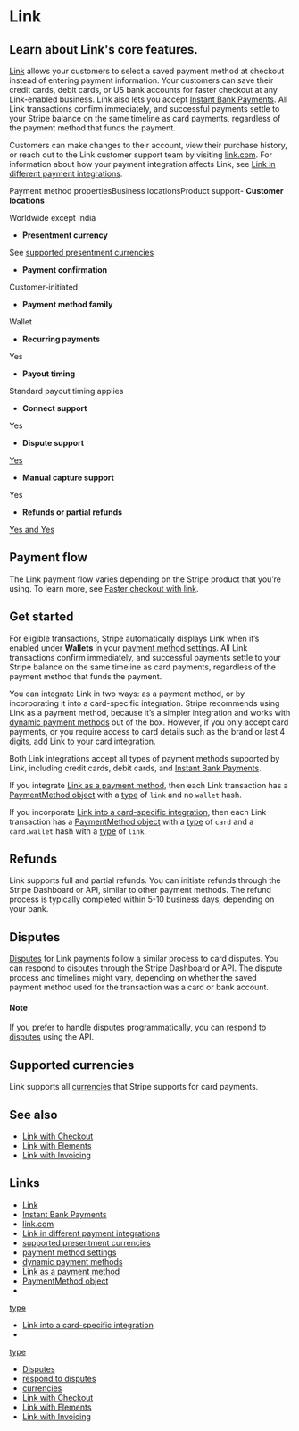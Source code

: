 # Link

## Learn about Link's core features.

[Link](https://docs.stripe.com/payments/link) allows your customers to select a
saved payment method at checkout instead of entering payment information. Your
customers can save their credit cards, debit cards, or US bank accounts for
faster checkout at any Link-enabled business. Link also lets you accept [Instant
Bank Payments](https://docs.stripe.com/payments/link/instant-bank-payments). All
Link transactions confirm immediately, and successful payments settle to your
Stripe balance on the same timeline as card payments, regardless of the payment
method that funds the payment.

Customers can make changes to their account, view their purchase history, or
reach out to the Link customer support team by visiting
[link.com](https://www.link.com/). For information about how your payment
integration affects Link, see [Link in different payment
integrations](https://docs.stripe.com/payments/link/link-payment-integrations).

Payment method propertiesBusiness locationsProduct support- **Customer
locations**

Worldwide except India
- **Presentment currency**

See [supported presentment
currencies](https://docs.stripe.com/currencies#presentment-currencies)
- **Payment confirmation**

Customer-initiated
- **Payment method family**

Wallet
- **Recurring payments**

Yes
- **Payout timing**

Standard payout timing applies
- **Connect support**

Yes
- **Dispute support**

[Yes](https://docs.stripe.com/payments/wallets/link#disputes)
- **Manual capture support**

Yes
- **Refunds or partial refunds**

[Yes and Yes](https://docs.stripe.com/payments/wallets/link#refunds)

## Payment flow

The Link payment flow varies depending on the Stripe product that you’re using.
To learn more, see [Faster checkout with
link](https://docs.stripe.com/payments/link).

## Get started

For eligible transactions, Stripe automatically displays Link when it’s enabled
under **Wallets** in your [payment method
settings](https://dashboard.stripe.com/settings/payment_methods). All Link
transactions confirm immediately, and successful payments settle to your Stripe
balance on the same timeline as card payments, regardless of the payment method
that funds the payment.

You can integrate Link in two ways: as a payment method, or by incorporating it
into a card-specific integration. Stripe recommends using Link as a payment
method, because it’s a simpler integration and works with [dynamic payment
methods](https://docs.stripe.com/payments/payment-methods/dynamic-payment-methods)
out of the box. However, if you only accept card payments, or you require access
to card details such as the brand or last 4 digits, add Link to your card
integration.

Both Link integrations accept all types of payment methods supported by Link,
including credit cards, debit cards, and [Instant Bank
Payments](https://docs.stripe.com/payments/link/instant-bank-payments).

If you integrate [Link as a payment
method](https://docs.stripe.com/payments/link/link-payment-integrations?link-integrations=link-payment-method),
then each Link transaction has a [PaymentMethod
object](https://docs.stripe.com/api/payment_methods/object) with a
[type](https://docs.stripe.com/api/payment_methods/object#payment_method_object-type)
of `link` and no `wallet` hash.

If you incorporate [Link into a card-specific
integration](https://docs.stripe.com/payments/link/link-payment-integrations?link-integrations=link-card-integrations),
then each Link transaction has a [PaymentMethod
object](https://docs.stripe.com/api/payment_methods/object) with a
[type](https://docs.stripe.com/api/payment_methods/object#payment_method_object-type)
of `card` and a `card.wallet` hash with a
[type](https://docs.stripe.com/api/payment_methods/object#payment_method_object-card-wallet-type)
of `link`.

## Refunds

Link supports full and partial refunds. You can initiate refunds through the
Stripe Dashboard or API, similar to other payment methods. The refund process is
typically completed within 5-10 business days, depending on your bank.

## Disputes

[Disputes](https://docs.stripe.com/disputes) for Link payments follow a similar
process to card disputes. You can respond to disputes through the Stripe
Dashboard or API. The dispute process and timelines might vary, depending on
whether the saved payment method used for the transaction was a card or bank
account.

#### Note

If you prefer to handle disputes programmatically, you can [respond to
disputes](https://docs.stripe.com/disputes/api) using the API.

## Supported currencies

Link supports all [currencies](https://docs.stripe.com/currencies) that Stripe
supports for card payments.

## See also

- [Link with Checkout](https://docs.stripe.com/payments/link/checkout-link)
- [Link with Elements](https://docs.stripe.com/payments/link/elements-link)
- [Link with Invoicing](https://docs.stripe.com/payments/link/invoicing)

## Links

- [Link](https://docs.stripe.com/payments/link)
- [Instant Bank
Payments](https://docs.stripe.com/payments/link/instant-bank-payments)
- [link.com](https://www.link.com)
- [Link in different payment
integrations](https://docs.stripe.com/payments/link/link-payment-integrations)
- [supported presentment
currencies](https://docs.stripe.com/currencies#presentment-currencies)
- [payment method
settings](https://dashboard.stripe.com/settings/payment_methods)
- [dynamic payment
methods](https://docs.stripe.com/payments/payment-methods/dynamic-payment-methods)
- [Link as a payment
method](https://docs.stripe.com/payments/link/link-payment-integrations?link-integrations=link-payment-method)
- [PaymentMethod object](https://docs.stripe.com/api/payment_methods/object)
-
[type](https://docs.stripe.com/api/payment_methods/object#payment_method_object-type)
- [Link into a card-specific
integration](https://docs.stripe.com/payments/link/link-payment-integrations?link-integrations=link-card-integrations)
-
[type](https://docs.stripe.com/api/payment_methods/object#payment_method_object-card-wallet-type)
- [Disputes](https://docs.stripe.com/disputes)
- [respond to disputes](https://docs.stripe.com/disputes/api)
- [currencies](https://docs.stripe.com/currencies)
- [Link with Checkout](https://docs.stripe.com/payments/link/checkout-link)
- [Link with Elements](https://docs.stripe.com/payments/link/elements-link)
- [Link with Invoicing](https://docs.stripe.com/payments/link/invoicing)